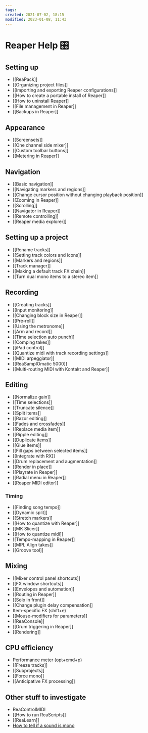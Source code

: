```yaml
---
tags:
created: 2021-07-02, 18:15
modified: 2023-01-08, 11:43
---
```


# Reaper Help 🎛

## Setting up
- [[ReaPack]]
- [[Organizing project files]]
- [[Importing and exporting Reaper configurations]]
- [[How to create a portable install of Reaper]]
- [[How to uninstall Reaper]]
- [[File management in Reaper]]
- [[Backups in Reaper]]

## Appearance
- [[Screensets]]
- [[One channel side mixer]]
- [[Custom toolbar buttons]]
- [[Metering in Reaper]]

## Navigation
- [[Basic navigation]]
- [[Navigating markers and regions]]
- [[Change cursor position without changing playback position]]
- [[Zooming in Reaper]]
- [[Scrolling]]
- [[Navigator in Reaper]]
- [[Remote controlling]]
- [[Reaper media explorer]]

## Setting up a project
- [[Rename tracks]]
- [[Setting track colors and icons]]
- [[Markers and regions]]
- [[Track manager]]
- [[Making a default track FX chain]]
- [[Turn dual mono items to a stereo item]]

## Recording
- [[Creating tracks]]
- [[Input monitoring]]
- [[Changing block size in Reaper]]
- [[Pre-roll]]
- [[Using the metronome]]
- [[Arm and record]]
- [[Time selection auto punch]]
- [[Comping takes]]
- [[iPad control]]
- [[Quantize midi with track recording settings]]
- [[MIDI arpeggiator]]
- [[ReaSamplOmatic 5000]]
- [[Multi-routing MIDI with Kontakt and Reaper]]

## Editing
- [[Normalize gain]]
- [[Time selections]]
- [[Truncate silence]]
- [[Split items]]
- [[Razor editing]]
- [[Fades and crossfades]]
- [[Replace media item]]
- [[Ripple editing]]
- [[Duplicate items]]
- [[Glue items]]
- [[Fill gaps between selected items]]
- [[Integrate with RX]]
- [[Drum replacement and augmentation]]
- [[Render in place]]
- [[Playrate in Reaper]]
- [[Radial menu in Reaper]]
- [[Reaper MIDI editor]]

### Timing
- [[Finding song tempo]]
- [[Dynamic split]]
- [[Stretch markers]]
- [[How to quantize with Reaper]]
- [[MK Slicer]]
- [[How to quantize midi]]
- [[Tempo-mapping in Reaper]]
- [[MPL Align takes]]
- [[Groove tool]]

## Mixing
- [[Mixer control panel shortcuts]]
- [[FX window shortcuts]]
- [[Envelopes and automation]]
- [[Routing in Reaper]]
- [[Solo in front]]
- [[Change plugin delay compensation]]
- Item-specific FX (shift+e)
- [[Mouse-modifiers for parameters]]
- [[ReaConsole]]
- [[Drum triggering in Reaper]]
- [[Rendering]]

## CPU efficiency
- Performance meter (opt+cmd+p)
- [[Freeze tracks]]
- [[Subprojects]]
- [[Force mono]]
- [[Anticipative FX processing]]

## Other stuff to investigate
- ReaControlMIDI
- [[How to run ReaScripts]]
- [[ReaLearn]]
- [How to tell if a sound is mono](https://www.reaper.fm/videos.php#J-2OfuA-sbM)